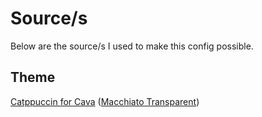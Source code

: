# Source/s
Below are the source/s I used to make this config possible.

## Theme
[Catppuccin for Cava](https://github.com/catppuccin/cava) ([Macchiato Transparent](https://github.com/catppuccin/cava/blob/main/themes/macchiato-transparent.cava))
